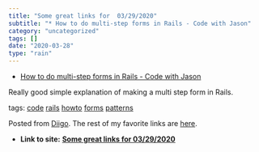 ```yaml
---
title: "Some great links for  03/29/2020"
subtitle: "* How to do multi-step forms in Rails - Code with Jason"
category: "uncategorized"
tags: []
date: "2020-03-28"
type: "rain"
---
```

* [How to do multi-step forms in Rails - Code with Jason](<https://www.codewithjason.com/rails-multi-step-forms/>)

Really good simple explanation of making a multi step form in Rails.

tags: [code](<https://www.diigo.com/user/pitosalas/code>)
[rails](<https://www.diigo.com/user/pitosalas/rails>)
[howto](<https://www.diigo.com/user/pitosalas/howto>)
[forms](<https://www.diigo.com/user/pitosalas/forms>)
[patterns](<https://www.diigo.com/user/pitosalas/patterns>)

Posted from [Diigo](<https://www.diigo.com>). The rest of my favorite links
are [here](<https://www.diigo.com/user/pitosalas>).


* **Link to site:** **[Some great links for  03/29/2020](None)**